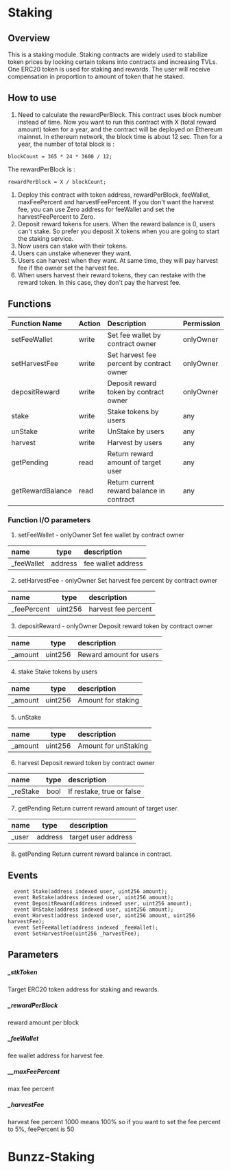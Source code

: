 # Staking

## Overview

This is a staking module.
Staking contracts are widely used to stabilize token prices by locking certain tokens into contracts and increasing TVLs.
One ERC20 token is used for staking and rewards.
The user will receive compensation in proportion to amount of token that he staked.

## How to use
1. Need to calculate the rewardPerBlock.
This contract uses block number instead of time.
Now you want to run this contract with X (total reward amount) token for a year, and the contract will be deployed on Ethereum mainnet.
In ethereum network, the block time is about 12 sec.
Then for a year, the number of total block is :
```angular2html
blockCount = 365 * 24 * 3600 / 12;
```
The rewardPerBlock is :
```angular2html
rewardPerBlock = X / blockCount;
```

1. Deploy this contract with token address, rewardPerBlock, feeWallet, maxFeePercent and harvestFeePercent.
If you don't want the harvest fee, you can use Zero address for feeWallet and set the harvestFeePercent to Zero.
2. Deposit reward tokens for users.
When the reward balance is 0, users can't stake. So prefer you deposit X tokens when you are going to start the staking service.
3. Now users can stake with their tokens.
4. Users can unstake whenever they want.
5. Users can harvest when they want.
At same time, they will pay harvest fee if the owner set the harvest fee.
6. When users harvest their reward tokens, they can restake with the reward token.
In this case, they don't pay the harvest fee.

## Functions

| Function Name    | Action | Description                               | Permission |
|:-----------------|:-------|:------------------------------------------|------------|
| setFeeWallet     | write  | Set fee wallet by contract owner          | onlyOwner  |
| setHarvestFee    | write  | Set harvest fee percent by contract owner | onlyOwner  |
| depositReward    | write  | Deposit reward token by contract owner    | onlyOwner  |
| stake            | write  | Stake tokens by users                     | any        |
| unStake          | write  | UnStake by users                          | any        |
| harvest          | write  | Harvest by users                          | any        |
| getPending       | read   | Return reward amount of target user       | any        |
| getRewardBalance | read   | Return current reward balance in contract | any        |


### Function I/O parameters

1) setFeeWallet - onlyOwner
   Set fee wallet by contract owner

| name       |  type   | description         |
|:-----------|:-------:|:--------------------|
| _feeWallet | address | fee wallet address  |

2) setHarvestFee - onlyOwner
   Set harvest fee percent by contract owner

| name        |  type   | description         |
|:------------|:-------:|:--------------------|
| _feePercent | uint256 | harvest fee percent |

3) depositReward - onlyOwner
   Deposit reward token by contract owner

| name    |  type   | description             |
|:--------|:-------:|:------------------------|
| _amount | uint256 | Reward amount for users |

4) stake
   Stake tokens by users

| name    |  type   | description        |
|:--------|:-------:|:-------------------|
| _amount | uint256 | Amount for staking |

5) unStake

| name    |  type   | description          |
|:--------|:-------:|:---------------------|
| _amount | uint256 | Amount for unStaking |

6) harvest
   Deposit reward token by contract owner

| name     | type | description               |
|:---------|:----:|:--------------------------|
| _reStake | bool | If restake, true or false |

7) getPending
   Return current reward amount of target user.

| name  |  type   | description         |
|:------|:-------:|:--------------------|
| _user | address | target user address |

8) getPending
   Return current reward balance in contract.

## Events
```
  event Stake(address indexed user, uint256 amount);
  event ReStake(address indexed user, uint256 amount);
  event DepositReward(address indexed user, uint256 amount);
  event UnStake(address indexed user, uint256 amount);
  event Harvest(address indexed user, uint256 amount, uint256 harvestFee);
  event SetFeeWallet(address indexed _feeWallet);
  event SetHarvestFee(uint256 _harvestFee);
```

## Parameters

##### _stkToken
Target ERC20 token address for staking and rewards.

##### _rewardPerBlock
reward amount per block

##### _feeWallet
fee wallet address for harvest fee.

##### __maxFeePercent
max fee percent

##### _harvestFee
harvest fee percent
1000 means 100%
so if you want to set the fee percent to 5%, feePercent is 50


# Bunzz-Staking
